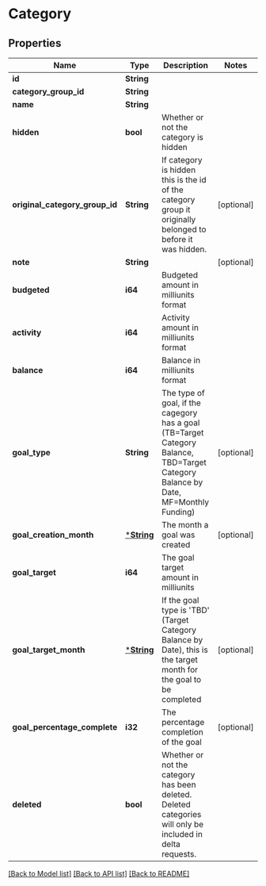 # Category

## Properties

Name | Type | Description | Notes
------------ | ------------- | ------------- | -------------
**id** | **String** |  | 
**category_group_id** | **String** |  | 
**name** | **String** |  | 
**hidden** | **bool** | Whether or not the category is hidden | 
**original_category_group_id** | **String** | If category is hidden this is the id of the category group it originally belonged to before it was hidden. | [optional] 
**note** | **String** |  | [optional] 
**budgeted** | **i64** | Budgeted amount in milliunits format | 
**activity** | **i64** | Activity amount in milliunits format | 
**balance** | **i64** | Balance in milliunits format | 
**goal_type** | **String** | The type of goal, if the cagegory has a goal (TB=Target Category Balance, TBD=Target Category Balance by Date, MF=Monthly Funding) | [optional] 
**goal_creation_month** | [***String**](string.md) | The month a goal was created | [optional] 
**goal_target** | **i64** | The goal target amount in milliunits | 
**goal_target_month** | [***String**](string.md) | If the goal type is 'TBD' (Target Category Balance by Date), this is the target month for the goal to be completed | [optional] 
**goal_percentage_complete** | **i32** | The percentage completion of the goal | [optional] 
**deleted** | **bool** | Whether or not the category has been deleted.  Deleted categories will only be included in delta requests. | 

[[Back to Model list]](../README.md#documentation-for-models) [[Back to API list]](../README.md#documentation-for-api-endpoints) [[Back to README]](../README.md)


